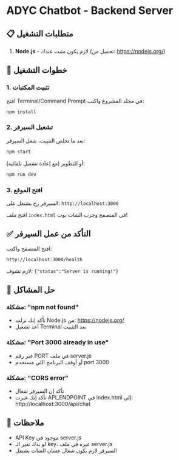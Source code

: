# ADYC Chatbot - Backend Server

## 📋 متطلبات التشغيل

1. **Node.js** - لازم يكون مثبت عندك (تحميل من: https://nodejs.org/)

## 🚀 خطوات التشغيل

### 1. تثبيت المكتبات
افتح Terminal/Command Prompt في مجلد المشروع واكتب:

```bash
npm install
```

### 2. تشغيل السيرفر
بعد ما تخلص التثبيت، شغل السيرفر:

```bash
npm start
```

أو للتطوير (مع إعادة تشغيل تلقائية):

```bash
npm run dev
```

### 3. افتح الموقع
السيرفر رح يشتغل على: `http://localhost:3000`

افتح ملف `index.html` في المتصفح وجرب الشات بوت!

## ✅ التأكد من عمل السيرفر

افتح المتصفح واكتب:
```
http://localhost:3000/health
```

لازم تشوف: `{"status":"Server is running!"}`

## 🔧 حل المشاكل

### مشكلة: "npm not found"
- تأكد إنك نزلت Node.js من: https://nodejs.org/
- أعد تشغيل Terminal بعد التثبيت

### مشكلة: "Port 3000 already in use"
- غير رقم PORT في ملف server.js
- أو أوقف البرنامج اللي مستخدم port 3000

### مشكلة: "CORS error"
- تأكد إن السيرفر شغال
- تأكد إنك غيرت API_ENDPOINT في index.html إلى: http://localhost:3000/api/chat

## 📝 ملاحظات

- API Key موجود في server.js
- لو بدك تغير الـ key، غيره في ملف server.js
- السيرفر لازم يكون شغال عشان الشات يشتغل
